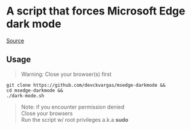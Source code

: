 # A script that forces Microsoft Edge dark mode

[Source](https://www.reddit.com/r/MicrosoftEdge/comments/v2jofv/how_to_enable_dark_mode_while_using_gtk/k0ia986/?utm_source=share&utm_medium=web3x&utm_name=web3xcss&utm_term=1&utm_content=share_button)

## Usage

> Warning: Close your browser(s) first

```shell
git clone https://github.com/devckvargas/msedge-darkmode && 
cd msedge-darkmode &&
./dark-mode.sh
```

> Note: if you encounter permission denied <br>
> Close your browsers <br>
> Run the script w/ root privileges a.k.a **sudo**
